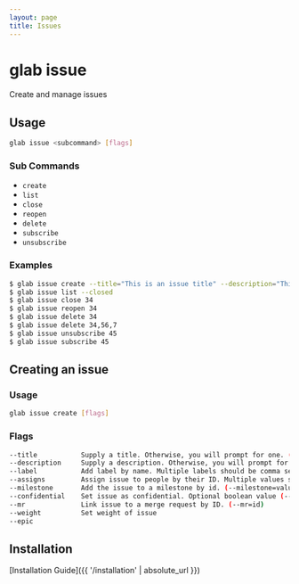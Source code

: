 ```yaml
---
layout: page
title: Issues
---
```


# glab issue
Create and manage issues

## Usage
  ```bash
  glab issue <subcommand> [flags]
  ```

### Sub Commands

- `create`
- `list`
- `close`
- `reopen`
- `delete`
- `subscribe`
- `unsubscribe`


### Examples
  ```bash
  $ glab issue create --title="This is an issue title" --description="This is a really long description" --labels=bug,refactor
  $ glab issue list --closed
  $ glab issue close 34
  $ glab issue reopen 34
  $ glab issue delete 34
  $ glab issue delete 34,56,7 
  $ glab issue unsubscribe 45
  $ glab issue subscribe 45
  ```

## Creating an issue
### Usage
  ```bash
  glab issue create [flags]
  ```

### Flags
  ```bash
  --title           Supply a title. Otherwise, you will prompt for one. (--title="string")
  --description     Supply a description. Otherwise, you will prompt for one. (--description="string")
  --label           Add label by name. Multiple labels should be comma separated. Otherwise, you will prompt for one, though optional (--label="string,string")
  --assigns         Assign issue to people by their ID. Multiple values should be comma separated (--assigned=value,value)
  --milestone       Add the issue to a milestone by id. (--milestone=value)
  --confidential    Set issue as confidential. Optional boolean value (--confidential) or (--confidential=true)
  --mr              Link issue to a merge request by ID. (--mr=id)
  --weight          Set weight of issue
  --epic          
  ```

## Installation
[Installation Guide]({{ '/installation' | absolute_url }})